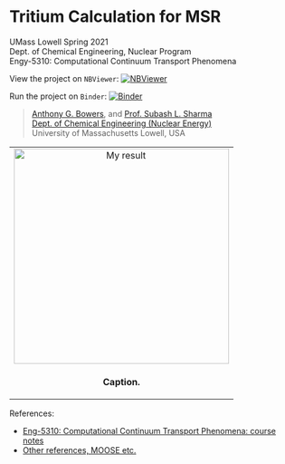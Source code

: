# Tritium Calculation for MSR

UMass Lowell Spring 2021 <br>
Dept. of Chemical Engineering, Nuclear Program <br>
Engy-5310: Computational Continuum Transport Phenomena

View the project on `NBViewer`: [![NBViewer](https://raw.githubusercontent.com/jupyter/design/master/logos/Badges/nbviewer_badge.svg)](https://nbviewer.jupyter.org/github/dpploy/engy-5310/blob/main/projects/tritium/report.ipynb)

Run the project on `Binder`: [![Binder](https://mybinder.org/badge_logo.svg)](https://mybinder.org/v2/gh/dpploy/engy-5310/HEAD?filepath=projects%2Ftritium%2Freport.ipynb)

 >[Anthony G. Bowers](https://github.com/xxxx), and [Prof. Subash L. Sharma](https://github.com/SubashSharma1008) <br>
 >[Dept. of Chemical Engineering (Nuclear Energy)](xxx) <br>
 >University of Massachusetts Lowell, USA <br>

|  |
|:---:|
| <img width="380" src="pics/pic.png" title="My result"> |
| <p style="text-align:center;"><b>Caption.</b></p> |


References:

 + [Eng-5310: Computational Continuum Transport Phenomena: course notes](https://github.com/dpploy/engy-5310)
 + [Other references, MOOSE etc.](https://github.com/dpploy/engy-5310)

